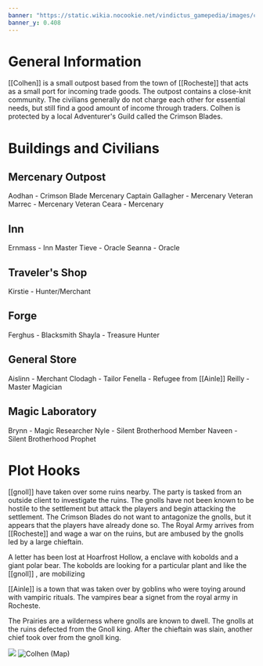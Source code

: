 ```yaml
---
banner: "https://static.wikia.nocookie.net/vindictus_gamepedia/images/c/c6/Colhen_5.jpg/revision/latest?cb=20180930115033"
banner_y: 0.408
---
```


# General Information

[[Colhen]]  is a small outpost based from the town of [[Rocheste]] that acts as a small port for incoming trade goods. The outpost contains a close-knit community. The civilians generally do not charge each other for essential needs, but still find a good amount of income through traders. Colhen is protected by a local Adventurer's Guild called the Crimson Blades.

# Buildings and Civilians

## Mercenary Outpost
Aodhan - Crimson Blade Mercenary Captain
Gallagher - Mercenary Veteran
Marrec - Mercenary Veteran
Ceara - Mercenary

## Inn
Ernmass - Inn Master
Tieve - Oracle 
Seanna - Oracle
## Traveler's Shop
Kirstie - Hunter/Merchant
## Forge
Ferghus - Blacksmith
Shayla - Treasure Hunter
## General Store
Aislinn - Merchant
Clodagh - Tailor
Fenella - Refugee from [[Ainle]] 
Reilly - Master Magician
## Magic Laboratory
Brynn - Magic Researcher
Nyle - Silent Brotherhood Member
Naveen - Silent Brotherhood Prophet

# Plot Hooks 

[[gnoll]] have taken over some ruins nearby.  The party is tasked from an outside client to investigate the ruins. The gnolls have not been known to be hostile to the settlement but attack the players and begin attacking the settlement. The Crimson Blades do not want to antagonize the gnolls, but it appears that the players have already done so. The Royal Army arrives from [[Rocheste]] and wage a war on the ruins, but are ambused by the gnolls led by a large chieftain. 

A letter has been lost at Hoarfrost Hollow, a enclave with kobolds and a giant polar bear. The kobolds are looking for a particular plant and like the [[gnoll]] , are mobilizing

[[Ainle]]  is a town that was taken over by goblins who were toying around with vampiric rituals. The vampires bear a signet from the royal army in Rocheste.

The Prairies are a wilderness where gnolls are known to dwell. The gnolls at the ruins defected from the Gnoll king. After the chieftain was slain, another chief took over from the gnoll king. 


![](https://static.wikia.nocookie.net/vindictus_gamepedia/images/c/c6/Colhen_5.jpg/revision/latest?cb=20180930115033)
![Colhen (Map)](https://static.wikia.nocookie.net/vindictus_gamepedia/images/7/72/Colhen_%28Map%29.png/revision/latest?cb=20150622175545)

